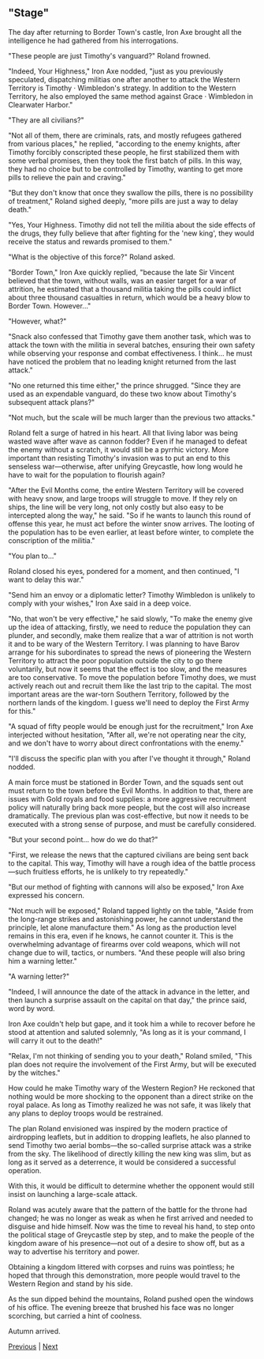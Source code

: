 ## "Stage"
The day after returning to Border Town's castle, Iron Axe brought all the intelligence he had gathered from his interrogations.



"These people are just Timothy's vanguard?" Roland frowned.



"Indeed, Your Highness," Iron Axe nodded, "just as you previously speculated, dispatching militias one after another to attack the Western Territory is Timothy · Wimbledon's strategy. In addition to the Western Territory, he also employed the same method against Grace · Wimbledon in Clearwater Harbor."



"They are all civilians?"



"Not all of them, there are criminals, rats, and mostly refugees gathered from various places," he replied, "according to the enemy knights, after Timothy forcibly conscripted these people, he first stabilized them with some verbal promises, then they took the first batch of pills. In this way, they had no choice but to be controlled by Timothy, wanting to get more pills to relieve the pain and craving."



"But they don't know that once they swallow the pills, there is no possibility of treatment," Roland sighed deeply, "more pills are just a way to delay death."



"Yes, Your Highness. Timothy did not tell the militia about the side effects of the drugs, they fully believe that after fighting for the 'new king', they would receive the status and rewards promised to them."



"What is the objective of this force?" Roland asked.



"Border Town," Iron Axe quickly replied, "because the late Sir Vincent believed that the town, without walls, was an easier target for a war of attrition, he estimated that a thousand militia taking the pills could inflict about three thousand casualties in return, which would be a heavy blow to Border Town. However..."



"However, what?" 

"Snack also confessed that Timothy gave them another task, which was to attack the town with the militia in several batches, ensuring their own safety while observing your response and combat effectiveness. I think... he must have noticed the problem that no leading knight returned from the last attack." 

"No one returned this time either," the prince shrugged. "Since they are used as an expendable vanguard, do these two know about Timothy's subsequent attack plans?" 

"Not much, but the scale will be much larger than the previous two attacks." 

Roland felt a surge of hatred in his heart. All that living labor was being wasted wave after wave as cannon fodder? Even if he managed to defeat the enemy without a scratch, it would still be a pyrrhic victory. More important than resisting Timothy's invasion was to put an end to this senseless war—otherwise, after unifying Greycastle, how long would he have to wait for the population to flourish again? 

"After the Evil Months come, the entire Western Territory will be covered with heavy snow, and large troops will struggle to move. If they rely on ships, the line will be very long, not only costly but also easy to be intercepted along the way," he said. "So if he wants to launch this round of offense this year, he must act before the winter snow arrives. The looting of the population has to be even earlier, at least before winter, to complete the conscription of the militia." 

"You plan to..." 

Roland closed his eyes, pondered for a moment, and then continued, "I want to delay this war." 

"Send him an envoy or a diplomatic letter? Timothy Wimbledon is unlikely to comply with your wishes," Iron Axe said in a deep voice.



"No, that won't be very effective," he said slowly, "To make the enemy give up the idea of attacking, firstly, we need to reduce the population they can plunder, and secondly, make them realize that a war of attrition is not worth it and to be wary of the Western Territory. I was planning to have Barov arrange for his subordinates to spread the news of pioneering the Western Territory to attract the poor population outside the city to go there voluntarily, but now it seems that the effect is too slow, and the measures are too conservative. To move the population before Timothy does, we must actively reach out and recruit them like the last trip to the capital. The most important areas are the war-torn Southern Territory, followed by the northern lands of the kingdom. I guess we'll need to deploy the First Army for this."



"A squad of fifty people would be enough just for the recruitment," Iron Axe interjected without hesitation, "After all, we're not operating near the city, and we don't have to worry about direct confrontations with the enemy."



"I'll discuss the specific plan with you after I've thought it through," Roland nodded.



A main force must be stationed in Border Town, and the squads sent out must return to the town before the Evil Months. In addition to that, there are issues with Gold royals and food supplies: a more aggressive recruitment policy will naturally bring back more people, but the cost will also increase dramatically. The previous plan was cost-effective, but now it needs to be executed with a strong sense of purpose, and must be carefully considered.



"But your second point... how do we do that?"



"First, we release the news that the captured civilians are being sent back to the capital. This way, Timothy will have a rough idea of the battle process—such fruitless efforts, he is unlikely to try repeatedly."



"But our method of fighting with cannons will also be exposed," Iron Axe expressed his concern.



"Not much will be exposed," Roland tapped lightly on the table, "Aside from the long-range strikes and astonishing power, he cannot understand the principle, let alone manufacture them." As long as the production level remains in this era, even if he knows, he cannot counter it. This is the overwhelming advantage of firearms over cold weapons, which will not change due to will, tactics, or numbers. "And these people will also bring him a warning letter."



"A warning letter?"



"Indeed, I will announce the date of the attack in advance in the letter, and then launch a surprise assault on the capital on that day," the prince said, word by word.

Iron Axe couldn't help but gape, and it took him a while to recover before he stood at attention and saluted solemnly, "As long as it is your command, I will carry it out to the death!"

"Relax, I'm not thinking of sending you to your death," Roland smiled, "This plan does not require the involvement of the First Army, but will be executed by the witches."

How could he make Timothy wary of the Western Region? He reckoned that nothing would be more shocking to the opponent than a direct strike on the royal palace. As long as Timothy realized he was not safe, it was likely that any plans to deploy troops would be restrained.

The plan Roland envisioned was inspired by the modern practice of airdropping leaflets, but in addition to dropping leaflets, he also planned to send Timothy two aerial bombs—the so-called surprise attack was a strike from the sky. The likelihood of directly killing the new king was slim, but as long as it served as a deterrence, it would be considered a successful operation.

With this, it would be difficult to determine whether the opponent would still insist on launching a large-scale attack.

Roland was acutely aware that the pattern of the battle for the throne had changed; he was no longer as weak as when he first arrived and needed to disguise and hide himself. Now was the time to reveal his hand, to step onto the political stage of Greycastle step by step, and to make the people of the kingdom aware of his presence—not out of a desire to show off, but as a way to advertise his territory and power.

Obtaining a kingdom littered with corpses and ruins was pointless; he hoped that through this demonstration, more people would travel to the Western Region and stand by his side.

As the sun dipped behind the mountains, Roland pushed open the windows of his office. The evening breeze that brushed his face was no longer scorching, but carried a hint of coolness.



Autumn arrived.





[Previous](CH0281.md) | [Next](CH0283.md)
